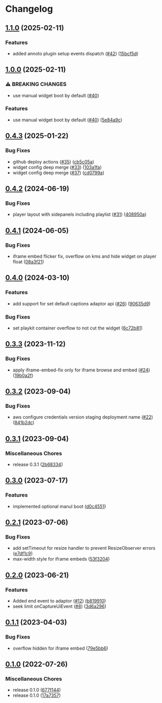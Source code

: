 # Changelog

## [1.1.0](https://github.com/Annoto/playkit-plugin/compare/1.0.0...1.1.0) (2025-02-11)


### Features

* added annoto plugin setup events dispatch ([#42](https://github.com/Annoto/playkit-plugin/issues/42)) ([15bcf5d](https://github.com/Annoto/playkit-plugin/commit/15bcf5d8223f5a05e2935144a76a51147f2f1e78))

## [1.0.0](https://github.com/Annoto/playkit-plugin/compare/0.4.3...1.0.0) (2025-02-11)


### ⚠ BREAKING CHANGES

* use manual widget boot by default ([#40](https://github.com/Annoto/playkit-plugin/issues/40))

### Features

* use manual widget boot by default ([#40](https://github.com/Annoto/playkit-plugin/issues/40)) ([5e84a9c](https://github.com/Annoto/playkit-plugin/commit/5e84a9c33a72102881ee1031eab8d672f08ad43b))

## [0.4.3](https://github.com/Annoto/playkit-plugin/compare/0.4.2...0.4.3) (2025-01-22)


### Bug Fixes

* github deploy actions ([#35](https://github.com/Annoto/playkit-plugin/issues/35)) ([cb5c05a](https://github.com/Annoto/playkit-plugin/commit/cb5c05a7fe3bd5589518a16b5b181fe9751f4d13))
* widget config deep merge ([#33](https://github.com/Annoto/playkit-plugin/issues/33)) ([103a1fa](https://github.com/Annoto/playkit-plugin/commit/103a1fadcd230012728bdfec2cd67a8c71242aa0))
* widget config deep merge ([#37](https://github.com/Annoto/playkit-plugin/issues/37)) ([cd0799a](https://github.com/Annoto/playkit-plugin/commit/cd0799aea2223c412a9b8de71da4eb7d4c78fc26))


## [0.4.2](https://github.com/Annoto/playkit-plugin/compare/0.4.1...0.4.2) (2024-06-19)


### Bug Fixes

* player layout with sidepanels including playlist ([#31](https://github.com/Annoto/playkit-plugin/issues/31)) ([408950a](https://github.com/Annoto/playkit-plugin/commit/408950a6a0f5fea05d301402e3bf190cdad3ab27))

## [0.4.1](https://github.com/Annoto/playkit-plugin/compare/0.4.0...0.4.1) (2024-06-05)


### Bug Fixes

* iframe embed flicker fix, overflow on kms and hide widget on player float ([08a3f21](https://github.com/Annoto/playkit-plugin/commit/08a3f210415b61fb6282f3bd868b12d1c1b5f104))

## [0.4.0](https://github.com/Annoto/playkit-plugin/compare/0.3.3...0.4.0) (2024-03-10)


### Features

* add support for set default captions adaptor api ([#26](https://github.com/Annoto/playkit-plugin/issues/26)) ([90635d9](https://github.com/Annoto/playkit-plugin/commit/90635d9c79e868fd8603b1c59bb2e75fe044ed27))


### Bug Fixes

* set playkit container overflow to not cut the widget ([6c72b81](https://github.com/Annoto/playkit-plugin/commit/6c72b81778666070c5dc3e38d91f94320067d8ff))

## [0.3.3](https://github.com/Annoto/playkit-plugin/compare/0.3.2...0.3.3) (2023-11-12)


### Bug Fixes

* apply iframe-embed-fix only for iframe browse and embed ([#24](https://github.com/Annoto/playkit-plugin/issues/24)) ([19b0a2f](https://github.com/Annoto/playkit-plugin/commit/19b0a2f102673896a8a01ee130b8e7d613d382b7))

## [0.3.2](https://github.com/Annoto/playkit-plugin/compare/0.3.1...0.3.2) (2023-09-04)


### Bug Fixes

* aws configure credentials version staging deployment name ([#22](https://github.com/Annoto/playkit-plugin/issues/22)) ([841b2dc](https://github.com/Annoto/playkit-plugin/commit/841b2dc6057e6ebc03ae1042942d93a38b2a1024))

## [0.3.1](https://github.com/Annoto/playkit-plugin/compare/0.3.0...0.3.1) (2023-09-04)


### Miscellaneous Chores

* release 0.3.1 ([2b68334](https://github.com/Annoto/playkit-plugin/commit/2b68334673b417334055b38024f49172979defa8))

## [0.3.0](https://github.com/Annoto/playkit-plugin/compare/0.2.1...0.3.0) (2023-07-17)


### Features

* implemented optional manul boot ([d0c4551](https://github.com/Annoto/playkit-plugin/commit/d0c4551c96870b7be0e97b0b739ab56a36cc1dd5))

## [0.2.1](https://github.com/Annoto/playkit-plugin/compare/0.2.0...0.2.1) (2023-07-06)


### Bug Fixes

* add setTimeout for resize handler to prevent ResizeObserver errors ([e7df1c9](https://github.com/Annoto/playkit-plugin/commit/e7df1c9d73036853f8126dae43ab0db7cec3726c))
* max-width style for iframe embeds ([53f3204](https://github.com/Annoto/playkit-plugin/commit/53f320435ef50678e3774633a938922cdebb873d))

## [0.2.0](https://github.com/Annoto/playkit-plugin/compare/0.1.1...0.2.0) (2023-06-21)


### Features

* Added end event to adaptor ([#12](https://github.com/Annoto/playkit-plugin/issues/12)) ([b819910](https://github.com/Annoto/playkit-plugin/commit/b819910349ac88ed4d1899ac8038f4226ed0cf39))
* seek limit onCaptureUiEvent ([#8](https://github.com/Annoto/playkit-plugin/issues/8)) ([3d6a296](https://github.com/Annoto/playkit-plugin/commit/3d6a2962503a36766bd452341500f1680dc250f0))

## [0.1.1](https://github.com/Annoto/playkit-plugin/compare/0.1.0...0.1.1) (2023-04-03)


### Bug Fixes

* overflow hidden for iframe embed ([79e5bb6](https://github.com/Annoto/playkit-plugin/commit/79e5bb666360e6b4384cc07af4028da7b3c0da57))

## [0.1.0](https://github.com/Annoto/playkit-plugin/compare/v0.0.1...0.1.0) (2022-07-26)


### Miscellaneous Chores

* release 0.1.0 ([677f144](https://github.com/Annoto/playkit-plugin/commit/677f1447aaf845b7f382bc1fa129655a209d7ccb))
* release 0.1.0 ([17a7357](https://github.com/Annoto/playkit-plugin/commit/17a73578b95dff8109e9eea1e6d4bb09b40defb8))
